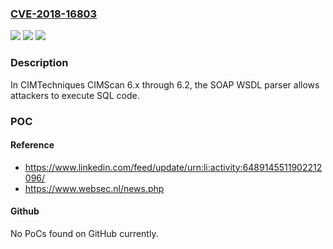 ### [CVE-2018-16803](https://cve.mitre.org/cgi-bin/cvename.cgi?name=CVE-2018-16803)
![](https://img.shields.io/static/v1?label=Product&message=n%2Fa&color=blue)
![](https://img.shields.io/static/v1?label=Version&message=n%2Fa&color=blue)
![](https://img.shields.io/static/v1?label=Vulnerability&message=n%2Fa&color=brighgreen)

### Description

In CIMTechniques CIMScan 6.x through 6.2, the SOAP WSDL parser allows attackers to execute SQL code.

### POC

#### Reference
- https://www.linkedin.com/feed/update/urn:li:activity:6489145511902212096/
- https://www.websec.nl/news.php

#### Github
No PoCs found on GitHub currently.

